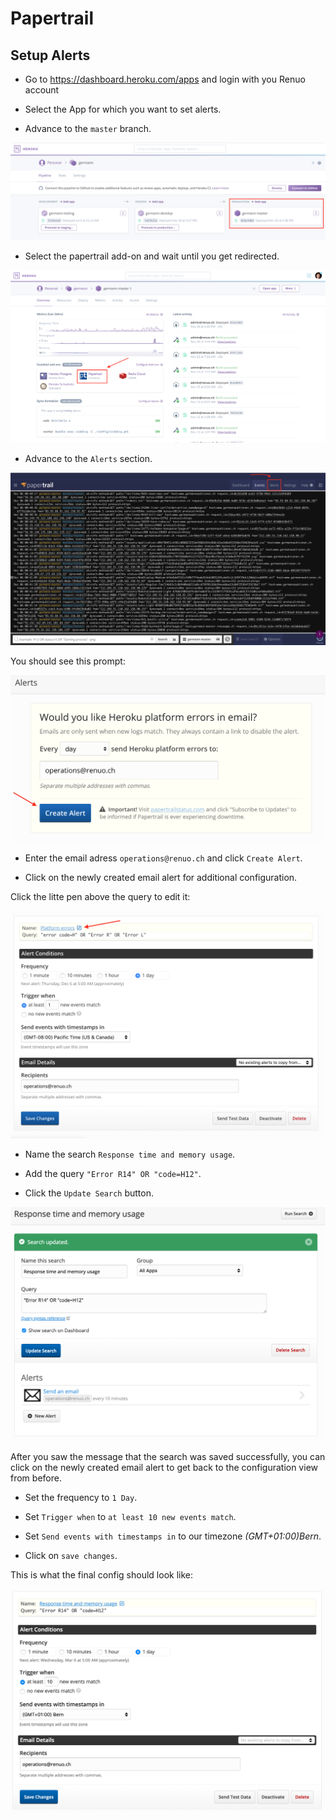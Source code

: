 # Papertrail

## Setup Alerts

* Go to https://dashboard.heroku.com/apps and login with you Renuo account

* Select the App for which you want to set alerts.

* Advance to the `master` branch.

![app_environments](../images/app_environments.png)

* Select the papertrail add-on and wait until you get redirected.

![papertrail add-on](../images/papertrail_addon.png)

* Advance to the `Alerts` section.

![papertrail events](../images/papertrail_events.png)

You should see this prompt:

![papertrail prompt](../images/papertrail_prompt.png)

* Enter the email adress `operations@renuo.ch` and click `Create Alert`.

* Click on the newly created email alert for additional configuration.

Click the litte pen above the query to edit it:

![papertrail config](../images/papertrail_config.png)

* Name the search `Response time and memory usage`.

* Add the query `"Error R14" OR "code=H12"`.

* Click the `Update Search` button.

![papertrail query config](../images/papertrail_query_config.png)

After you saw the message that the search was saved successfully, you can click on the newly created email alert to get back to the configuration view from before.

* Set the frequency to `1 Day`.

* Set `Trigger when` to `at least 10 new events match`.

* Set `Send events with timestamps in` to our timezone _(GMT+01:00)Bern_.

* Click on `save changes`.

This is what the final config should look like:

![papertrail finished config](../images/papertrail_finished_config.png)

